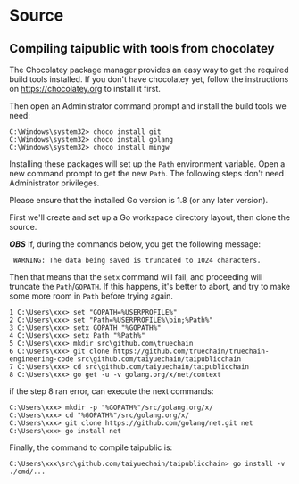 # Source

## Compiling taipublic with tools from chocolatey

The Chocolatey package manager provides an easy way to get
the required build tools installed. If you don't have chocolatey yet,
follow the instructions on https://chocolatey.org to install it first.

Then open an Administrator command prompt and install the build tools
we need:

```text
C:\Windows\system32> choco install git
C:\Windows\system32> choco install golang
C:\Windows\system32> choco install mingw
``` 

Installing these packages will set up the `Path` environment variable.
Open a new command prompt to get the new `Path`. The following steps don't
need Administrator privileges.

Please ensure that the installed Go version is 1.8 (or any later version).

First we'll create and set up a Go workspace directory layout,
then clone the source.

***OBS*** If, during the commands below, you get the following message: 
```
 WARNING: The data being saved is truncated to 1024 characters.
```
Then that means that the `setx` command will fail, and proceeding will truncate the `Path`/`GOPATH`. If this happens, it's better to abort, and try to make some more room in `Path` before trying again. 

```text
1 C:\Users\xxx> set "GOPATH=%USERPROFILE%"
2 C:\Users\xxx> set "Path=%USERPROFILE%\bin;%Path%"
3 C:\Users\xxx> setx GOPATH "%GOPATH%"
4 C:\Users\xxx> setx Path "%Path%"
5 C:\Users\xxx> mkdir src\github.com\truechain
6 C:\Users\xxx> git clone https://github.com/truechain/truechain-engineering-code src\github.com/taiyuechain/taipublicchain
7 C:\Users\xxx> cd src\github.com/taiyuechain/taipublicchain
8 C:\Users\xxx> go get -u -v golang.org/x/net/context
```
if the step 8 ran error, can execute the next commands:
```
C:\Users\xxx> mkdir -p "%GOPATH%"/src/golang.org/x/
C:\Users\xxx> cd "%GOPATH%"/src/golang.org/x/
C:\Users\xxx> git clone https://github.com/golang/net.git net
C:\Users\xxx> go install net
```

Finally, the command to compile taipublic is:

```text
C:\Users\xxx\src\github.com/taiyuechain/taipublicchain> go install -v ./cmd/...
```